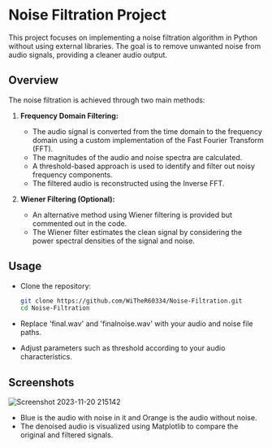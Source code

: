 # Noise Filtration Project


This project focuses on implementing a noise filtration algorithm in Python without using external libraries. The goal is to remove unwanted noise from audio signals, providing a cleaner audio output.

## Overview

The noise filtration is achieved through two main methods:

1. **Frequency Domain Filtering:**
    - The audio signal is converted from the time domain to the frequency domain using a custom implementation of the Fast Fourier Transform (FFT).
    - The magnitudes of the audio and noise spectra are calculated.
    - A threshold-based approach is used to identify and filter out noisy frequency components.
    - The filtered audio is reconstructed using the Inverse FFT.

2. **Wiener Filtering (Optional):**
    - An alternative method using Wiener filtering is provided but commented out in the code.
    - The Wiener filter estimates the clean signal by considering the power spectral densities of the signal and noise.

## Usage

- Clone the repository:

   ```bash
   git clone https://github.com/WiTheR60334/Noise-Filtration.git
   cd Noise-Filtration

- Replace 'final.wav' and 'finalnoise.wav' with your audio and noise file paths.
- Adjust parameters such as threshold according to your audio characteristics.


## Screenshots

![Screenshot 2023-11-20 215142](https://github.com/WiTheR60334/Noise-Filtration/assets/115364885/074fbe5c-28ef-4b0c-8895-f50813349ef4)

- Blue is the audio with noise in it and Orange is the audio without noise.
- The denoised audio is visualized using Matplotlib to compare the original and filtered signals. 

